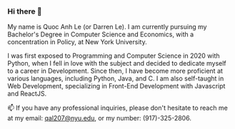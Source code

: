 ### Hi there 👋

My name is Quoc Anh Le (or Darren Le). I am currently pursuing my Bachelor's Degree in Computer Science and Economics, with a concentration in Policy, at New York University. 

I was first exposed to Programming and Computer Science in 2020 with Python, when I fell in love with the subject and decided to dedicate myself to a career in Development. Since then, I have become more proficient at various languages, including Python, Java, and C. I am also self-taught in Web Development, specializing in Front-End Development with Javascript and ReactJS. 

📫 If you have any professional inquiries, please don't hesitate to reach me at my email: qal207@nyu.edu, or my number: (917)-325-2806.



<!--
**DarrenLe20/DarrenLe20** is a ✨ _special_ ✨ repository because its `README.md` (this file) appears on your GitHub profile.

Here are some ideas to get you started:

- 🔭 I’m currently working on ...
- 🌱 I’m currently learning ...
- 👯 I’m looking to collaborate on ...
- 🤔 I’m looking for help with ...
- 💬 Ask me about ...
- 📫 How to reach me: ...
- 😄 Pronouns: ...
- ⚡ Fun fact: ...
-->
